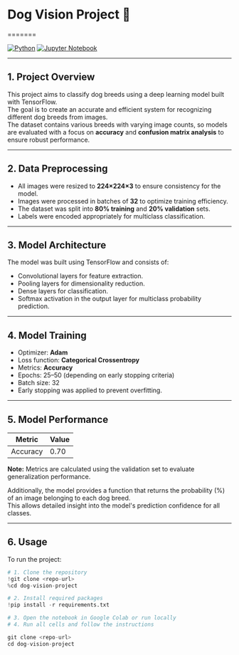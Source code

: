 # Dog Vision Project 🐶
=======

[![Python](https://img.shields.io/badge/Python-3.10+-blue.svg)](https://www.python.org/)
[![Jupyter Notebook](https://img.shields.io/badge/Notebook-Colab-orange.svg)](notebook.ipynb)

---

## 1. Project Overview
This project aims to classify dog breeds using a deep learning model built with TensorFlow.  
The goal is to create an accurate and efficient system for recognizing different dog breeds from images.  
The dataset contains various breeds with varying image counts, so models are evaluated with a focus on **accuracy** and **confusion matrix analysis** to ensure robust performance.

---

## 2. Data Preprocessing
- All images were resized to **224×224×3** to ensure consistency for the model.  
- Images were processed in batches of **32** to optimize training efficiency.  
- The dataset was split into **80% training** and **20% validation** sets.  
- Labels were encoded appropriately for multiclass classification.

---

## 3. Model Architecture
The model was built using TensorFlow and consists of:

- Convolutional layers for feature extraction.  
- Pooling layers for dimensionality reduction.  
- Dense layers for classification.  
- Softmax activation in the output layer for multiclass probability prediction.

---

## 4. Model Training
- Optimizer: **Adam**  
- Loss function: **Categorical Crossentropy**  
- Metrics: **Accuracy**
- Epochs: 25–50 (depending on early stopping criteria)  
- Batch size: 32  
- Early stopping was applied to prevent overfitting.

---

## 5. Model Performance

| Metric       | Value   |
|--------------|---------|
| Accuracy     | 0.70    |
**Note:** Metrics are calculated using the validation set to evaluate generalization performance.

Additionally, the model provides a function that returns the probability (%) of an image belonging to each dog breed.  
This allows detailed insight into the model's prediction confidence for all classes.

---

## 6. Usage

To run the project:

```python
# 1. Clone the repository
!git clone <repo-url>
%cd dog-vision-project

# 2. Install required packages
!pip install -r requirements.txt

# 3. Open the notebook in Google Colab or run locally
# 4. Run all cells and follow the instructions

git clone <repo-url>
cd dog-vision-project
